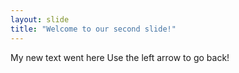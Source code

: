 ```yaml
---
layout: slide
title: "Welcome to our second slide!"
---
```

My new text went here 
Use the left arrow to go back!
